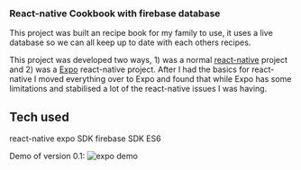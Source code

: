 ### React-native Cookbook with firebase database

This project was built an recipe book for my family to use, it uses a live database so we can all keep up to date with each others recipes.

This project was developed two ways, 1) was a normal [react-native](https://facebook.github.io/react-native/) project and 2) was a [Expo](https://expo.io/) react-native project. After I had the basics for react-native I moved everything over to Expo and found that while Expo has some limitations and stabilised a lot of the react-native issues I was having.

## Tech used
react-native
expo SDK
firebase SDK
ES6




Demo of version 0.1:
![expo demo](https://firebasestorage.googleapis.com/v0/b/react-native-firebase-st-d0137.appspot.com/o/Exop_grEat_demo_0.1.gif?alt=media&token=1f9a6b80-b6d4-4501-ab8e-7e3227f2bf72 "Logo Title Text 1")
